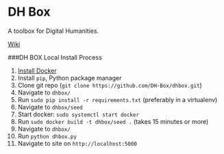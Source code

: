 DH Box
=====

A toolbox for Digital Humanities.

[Wiki](https://github.com/DH-Box/dhbox/wiki)


###DH BOX Local Install Process
1. [Install Docker](https://www.docker.com/)
2. Install `pip`, Python package manager
3. Clone git repo (`git clone https://github.com/DH-Box/dhbox.git`)
4. Navigate to `dhbox/` 
5. Run `sudo pip install -r requirements.txt` (preferably in a virtualenv)
6. Navigate to `dhbox/seed` 
7. Start docker: `sudo systemctl start docker`
8. Run `sudo docker build -t dhbox/seed .` (takes 15 minutes or more)
9. Navigate to `dhbox/`
10. Run `python dhbox.py`
11. Navigate to site on `http://localhost:5000`
